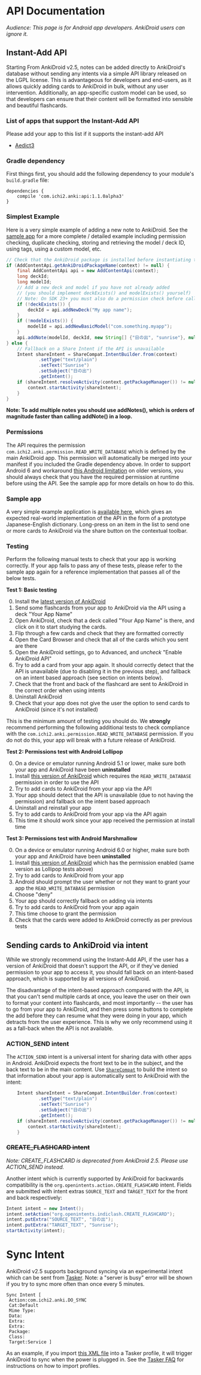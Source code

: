 # API Documentation

*Audience: This page is for Android app developers. AnkiDroid users can ignore it.*

## Instant-Add API
Starting From AnkiDroid v2.5, notes can be added directly to AnkiDroid's database without sending any intents via a simple API library released on the LGPL license. This is advantageous for developers and end-users, as it allows quickly adding cards to AnkiDroid in bulk, without any user intervention. Additionally, an app-specific custom model can be used, so that developers can ensure that their content will be formatted into sensible and beautiful flashcards.

### List of apps that support the Instant-Add API
Please add your app to this list if it supports the instant-add API
* [Aedict3](https://play.google.com/store/apps/details?id=sk.baka.aedict3)

### Gradle dependency
First things first, you should add the following dependency to your module's `build.gradle` file:

```Gradle
dependencies {
    compile 'com.ichi2.anki:api:1.1.0alpha3'
}
```

### Simplest Example
Here is a very simple example of adding a new note to AnkiDroid. See the [sample app](https://github.com/ankidroid/apisample) for a more complete / detailed example including permission checking, duplicate checking, storing and retrieving the model / deck ID, using tags, using a custom model, etc.

```java
// Check that the AnkiDroid package is installed before instantiating the API
if (AddContentApi.getAnkiDroidPackageName(context) != null) {
    final AddContentApi api = new AddContentApi(context);
    long deckId;
    long modelId;
    // Add a new deck and model if you have not already added 
    // (you should implement deckExists() and modelExists() yourself)
    // Note: On SDK 23+ you must also do a permission check before calling the API methods
    if (!deckExists()) {
        deckId = api.addNewDeck("My app name");
    }
    if (!modelExists()) {
        modelId = api.addNewBasicModel("com.something.myapp");
    }
    api.addNote(modelId, deckId, new String[] {"日の出", "sunrise"}, null);
} else {
    // Fallback on a Share Intent if the API is unavailable
    Intent shareIntent = ShareCompat.IntentBuilder.from(context)
            .setType("text/plain")
            .setText("Sunrise")
            .setSubject("日の出")
            .getIntent();
    if (shareIntent.resolveActivity(context.getPackageManager()) != null) {
        context.startActivity(shareIntent);
    }
}
```

**Note: To add multiple notes you should use addNotes(), which is orders of magnitude faster than calling addNote() in a loop.**

### Permissions
The API requires the permission `com.ichi2.anki.permission.READ_WRITE_DATABASE` which is defined by the main AnkiDroid app. This permission will automatically be merged into your manifest if you included the Gradle dependency above. In order to support Android 6 and workaround [this Android limitation](https://code.google.com/p/android/issues/detail?id=25906) on older versions, you should always check that you have the required permission at runtime before using the API. See the sample app for more details on how to do this.

### Sample app
A very simple example application is [available here](https://github.com/ankidroid/apisample), which gives an expected real-world implementation of the API in the form of a prototype Japanese-English dictionary. Long-press on an item in the list to send one or more cards to AnkiDroid via the share button on the contextual toolbar.

### Testing
Perform the following manual tests to check that your app is working correctly. If your app fails to pass any of these tests, please refer to the sample app again for a reference implementation that passes all of the below tests.

**Test 1: Basic testing**

0. Install the [latest version of AnkiDroid](https://github.com/ankidroid/Anki-Android/releases/latest)
0. Send some flashcards from your app to AnkiDroid via the API using a deck "Your App Name"
0. Open AnkiDroid, check that a deck called "Your App Name" is there, and click on it to start studying the cards.
0. Flip through a few cards and check that they are formatted correctly
0. Open the Card Browser and check that all of the cards which you sent are there
0. Open the AnkiDroid settings, go to Advanced, and *uncheck* "Enable AnkiDroid API"
0. Try to add a card from your app again. It should correctly detect that the API is unavailable (due to disabling it in the previous step), and fallback on an intent based approach (see section on intents below).
0. Check that the front and back of the flashcard are sent to AnkiDroid in the correct order when using intents
0. Uninstall AnkiDroid
0. Check that your app does not give the user the option to send cards to AnkiDroid (since it's not installed)

This is the minimum amount of testing you should do. We **strongly** recommend performing the following additional tests to check compliance with the `com.ichi2.anki.permission.READ_WRITE_DATABASE` permission. If you do not do this, your app will break with a future release of AnkiDroid.

**Test 2: Permissions test with Android Lollipop**

0. On a device or emulator running Android 5.1 or lower, make sure both your app and AnkiDroid have been **uninstalled**
0. Install [this version of AnkiDroid](https://github.com/ankidroid/apisample/releases/download/v1/AnkiDroid-2.5.2apitest.apk) which requires the `READ_WRITE_DATABASE` permission in order to use the API
0. Try to add cards to AnkiDroid from your app via the API
0. Your app should detect that the API is unavailable (due to not having the permission) and fallback on the intent based approach
0. Uninstall and reinstall your app
0. Try to add cards to AnkiDroid from your app via the API again
0. This time it should work since your app received the permission at install time

**Test 3: Permissions test with Android Marshmallow**

0. On a device or emulator running Android 6.0 or higher, make sure both your app and AnkiDroid have been **uninstalled**
0. Install [this version of AnkiDroid](https://github.com/ankidroid/apisample/releases/download/v1/AnkiDroid-2.5.2apitest.apk) which has the permission enabled (same version as Lollipop tests above)
0. Try to add cards to AnkiDroid from your app
0. Android should prompt the user whether or not they want to grant your app the `READ_WRITE_DATABASE` permission
0. Choose "deny"
0. Your app should correctly fallback on adding via intents
0. Try to add cards to AnkiDroid from your app again
0. This time choose to grant the permission
0. Check that the cards were added to AnkiDroid correctly as per previous tests

## Sending cards to AnkiDroid via intent
While we strongly recommend using the Instant-Add API, if the user has a version of AnkiDroid that doesn't support the API, or if they've denied permission to your app to access it, you should fall back on an intent-based approach, which is supported by all versions of AnkiDroid. 

The disadvantage of the intent-based approach compared with the API, is that you can't send multiple cards at once, you leave the user on their own to format your content into flashcards, and most importantly -- the user has to go from your app to AnkiDroid, and then press some buttons to complete the add before they can resume what they were doing in your app, which detracts from the user experience. This is why we only recommend using it as a fall-back when the API is not available.

### ACTION_SEND intent
The `ACTION_SEND` intent is a universal intent for sharing data with other apps in Android. AnkiDroid expects the front text to be in the subject, and the back text to be in the main content. Use [`ShareCompat`](http://developer.android.com/reference/android/support/v4/app/ShareCompat.html) to build the intent so that information about your app is automatically sent to AnkiDroid with the intent:

```java
    Intent shareIntent = ShareCompat.IntentBuilder.from(context)
            .setType("text/plain")
            .setText("Sunrise")
            .setSubject("日の出")
            .getIntent();
    if (shareIntent.resolveActivity(context.getPackageManager()) != null) {
        context.startActivity(shareIntent);
    }
```

### ~~CREATE_FLASHCARD intent~~

*Note: CREATE_FLASHCARD is deprecated from AnkiDroid 2.5. Please use ACTION_SEND instead.*

Another intent which is currently supported by AnkiDroid for backwards compatibility is the `org.openintents.action.CREATE_FLASHCARD` intent. Fields are submitted with intent extras `SOURCE_TEXT` and `TARGET_TEXT` for the front and back respectively:

```java
Intent intent = new Intent();
intent.setAction("org.openintents.indiclash.CREATE_FLASHCARD");
intent.putExtra("SOURCE_TEXT", "日の出");
intent.putExtra("TARGET_TEXT", "Sunrise");
startActivity(intent);
```

# Sync Intent
AnkiDroid v2.5 supports background syncing via an experimental intent which can be sent from [Tasker](http://tasker.dinglisch.net/). Note: a "server is busy" error will be shown if you try to sync more often than once every 5 minutes.

```
Sync Intent [ 
 Action:com.ichi2.anki.DO_SYNC
 Cat:Default 
 Mime Type: 
 Data: 
 Extra: 
 Extra: 
 Package:
 Class: 
 Target:Service ]
```

As an example, if you import [this XML file](https://raw.githubusercontent.com/ankidroid/apisample/master/AnkiDroid_Sync.prf.xml) into a Tasker profile, it will trigger AnkiDroid to sync when the power is plugged in. See the [Tasker FAQ](http://tasker.dinglisch.net/userguide/en/faqs/faq-how.html#q) for instructions on how to import profiles.